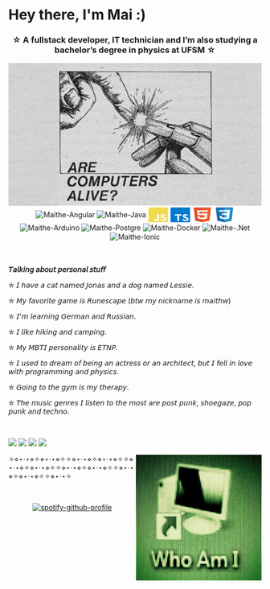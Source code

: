 <h1> Hey there, I'm Mai :) </h1>
<h3 align="center"> ☆ A fullstack developer, IT technician and I’m also studying a bachelor’s degree in physics at UFSM ☆ </h3>
 
</p align="center">
<img src="hello.jpg" />
 

<div align= "center"> 
  <img align="center" alt="Maithe-Angular" height="30" width="40" src="https://cdn.jsdelivr.net/gh/devicons/devicon/icons/angularjs/angularjs-original.svg">
  <img align="center" alt="Maithe-Java" height="30" width="40" src="https://cdn.jsdelivr.net/gh/devicons/devicon/icons/java/java-original.svg"> 
  <img align="center" alt="Maithe-ts" height="30" width="40" src="https://raw.githubusercontent.com/devicons/devicon/master/icons/javascript/javascript-plain.svg">
  <img align="center" alt="Maithe-Ts" height="30" width="40" src="https://raw.githubusercontent.com/devicons/devicon/master/icons/typescript/typescript-plain.svg">
  <img align="center" alt="Maithe-HTML" height="30" width="40" src="https://raw.githubusercontent.com/devicons/devicon/master/icons/html5/html5-original.svg">
  <img align="center" alt="Maithe-CSS" height="30" width="40" src="https://raw.githubusercontent.com/devicons/devicon/master/icons/css3/css3-original.svg">
  <img align="center" alt="Maithe-Arduino" height="30" width="40" src="https://cdn.jsdelivr.net/gh/devicons/devicon/icons/arduino/arduino-original.svg">
  <img align="center" alt="Maithe-Postgre" height="30" width="40" src="https://cdn.jsdelivr.net/gh/devicons/devicon/icons/python/python-original.svg">
  <img align="center" alt="Maithe-Docker" height="30" width="40" src="https://cdn.jsdelivr.net/gh/devicons/devicon/icons/docker/docker-original.svg">
  <img align="center" alt="Maithe-.Net" height="30" width="40" src="https://cdn.jsdelivr.net/gh/devicons/devicon/icons/dotnetcore/dotnetcore-original.svg">
  <img align="center" alt="Maithe-Ionic" height="30" width="40" src="https://cdn.jsdelivr.net/gh/devicons/devicon/icons/ionic/ionic-original.svg">
</div>
 
 <br />
<br />

**𝘛𝘢𝘭𝘬𝘪𝘯𝘨 𝘢𝘣𝘰𝘶𝘵 𝘱𝘦𝘳𝘴𝘰𝘯𝘢𝘭 𝘴𝘵𝘶𝘧𝘧**

✮ 𝘐 𝘩𝘢𝘷𝘦 𝘢 𝘤𝘢𝘵 𝘯𝘢𝘮𝘦𝘥 𝘑𝘰𝘯𝘢𝘴 𝘢𝘯𝘥 𝘢 𝘥𝘰𝘨 𝘯𝘢𝘮𝘦𝘥 𝘓𝘦𝘴𝘴𝘪𝘦.

✮ 𝘔𝘺 𝘧𝘢𝘷𝘰𝘳𝘪𝘵𝘦 𝘨𝘢𝘮𝘦 𝘪𝘴 𝘙𝘶𝘯𝘦𝘴𝘤𝘢𝘱𝘦 (𝘣𝘵𝘸 𝘮𝘺 𝘯𝘪𝘤𝘬𝘯𝘢𝘮𝘦 𝘪𝘴 𝘮𝘢𝘪𝘵𝘩𝘸)

✮ 𝘐'𝘮 𝘭𝘦𝘢𝘳𝘯𝘪𝘯𝘨 𝘎𝘦𝘳𝘮𝘢𝘯 𝘢𝘯𝘥 𝘙𝘶𝘴𝘴𝘪𝘢𝘯.

✮ 𝘐 𝘭𝘪𝘬𝘦 𝘩𝘪𝘬𝘪𝘯𝘨 𝘢𝘯𝘥 𝘤𝘢𝘮𝘱𝘪𝘯𝘨. 

✮ 𝘔𝘺 𝘔𝘉𝘛𝘐 𝘱𝘦𝘳𝘴𝘰𝘯𝘢𝘭𝘪𝘵𝘺 𝘪𝘴 𝘌𝘛𝘕𝘗.

✮ 𝘐 𝘶𝘴𝘦𝘥 𝘵𝘰 𝘥𝘳𝘦𝘢𝘮 𝘰𝘧 𝘣𝘦𝘪𝘯𝘨 𝘢𝘯 𝘢𝘤𝘵𝘳𝘦𝘴𝘴 𝘰𝘳 𝘢𝘯 𝘢𝘳𝘤𝘩𝘪𝘵𝘦𝘤𝘵, 𝘣𝘶𝘵 𝘐 
𝘧𝘦𝘭𝘭 𝘪𝘯 𝘭𝘰𝘷𝘦 𝘸𝘪𝘵𝘩 𝘱𝘳𝘰𝘨𝘳𝘢𝘮𝘮𝘪𝘯𝘨 𝘢𝘯𝘥 𝘱𝘩𝘺𝘴𝘪𝘤𝘴.

✮ 𝘎𝘰𝘪𝘯𝘨 𝘵𝘰 𝘵𝘩𝘦 𝘨𝘺𝘮 𝘪𝘴 𝘮𝘺 𝘵𝘩𝘦𝘳𝘢𝘱𝘺. 

✮ 𝘛𝘩𝘦 𝘮𝘶𝘴𝘪𝘤 𝘨𝘦𝘯𝘳𝘦𝘴 𝘐 𝘭𝘪𝘴𝘵𝘦𝘯 𝘵𝘰 𝘵𝘩𝘦 𝘮𝘰𝘴𝘵 𝘢𝘳𝘦 𝘱𝘰𝘴𝘵 𝘱𝘶𝘯𝘬, 𝘴𝘩𝘰𝘦𝘨𝘢𝘻𝘦, 𝘱𝘰𝘱 𝘱𝘶𝘯𝘬 𝘢𝘯𝘥 𝘵𝘦𝘤𝘩𝘯𝘰.

   <br>

<a href="https://instagram.com/maithesf" target="_blank"><img src="https://img.shields.io/badge/-Instagram-%23E4405F?style=for-the-badge&logo=instagram&logoColor=white" target="_blank"></a>
<a href="https://www.twitch.tv/maithw" target="_blank"><img src="https://img.shields.io/badge/Twitch-9146FF?style=for-the-badge&logo=twitch&logoColor=white" target="_blank"></a>
<a href = "mailto:maitheferrao@gmail.com"><img src="https://img.shields.io/badge/Gmail-D14836?style=for-the-badge&logo=gmail&logoColor=white" target="_blank"></a>
<a href="https://www.linkedin.com/in/maithesf" target="_blank"><img src="https://img.shields.io/badge/-LinkedIn-%230077B5?style=for-the-badge&logo=linkedin&logoColor=white" target="_blank"></a>   



<img align="right" alt="jpg" width="250px" src="WhoAmI.jpg" />


✧⋄⋆⋅⋆⋄✧⋄⋆⋅⋆⋄✧✧⋄⋆⋅⋆⋄✧⋄⋆⋅⋆⋄✧✧⋄⋆⋅⋆⋄✧⋄⋆⋅⋆⋄✧✧⋄⋆⋅⋆⋄✧⋄⋆⋅⋆⋄✧✧⋄⋆⋅⋆⋄✧⋄⋆⋅⋆⋄✧✧⋄⋆⋅⋆✧

   <br>
   
 <div align= "center"> 
 
[![spotify-github-profile](https://spotify-github-profile.vercel.app/api/view?uid=maisaldanha&cover_image=false&theme=default)](https://spotify-github-profile.vercel.app/api/view?uid=maisaldanha&redirect=true)
 </div>
 

